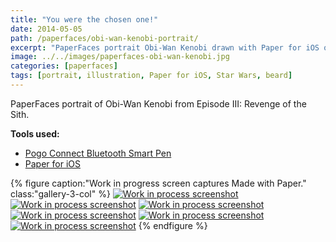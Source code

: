 ```yaml
---
title: "You were the chosen one!"
date: 2014-05-05
path: /paperfaces/obi-wan-kenobi-portrait/
excerpt: "PaperFaces portrait Obi-Wan Kenobi drawn with Paper for iOS on an iPad."
image: ../../images/paperfaces-obi-wan-kenobi.jpg
categories: [paperfaces]
tags: [portrait, illustration, Paper for iOS, Star Wars, beard]
---
```


PaperFaces portrait of Obi-Wan Kenobi from Episode III: Revenge of the Sith.

**Tools used:**

- [Pogo Connect Bluetooth Smart Pen](https://www.amazon.com/gp/product/B009K448L4/ref=as_li_ss_tl?ie=UTF8&camp=1789&creative=390957&creativeASIN=B009K448L4&linkCode=as2&tag=mademist-20)
- [Paper for iOS](https://paper.bywetransfer.com/)

{% figure caption:"Work in progress screen captures Made with Paper." class:"gallery-3-col" %}
[![Work in process screenshot](../../images/paperfaces-obi-wan-kenobi-process-1-600.jpg)](../../images/paperfaces-obi-wan-kenobi-process-1-lg.jpg) [![Work in process screenshot](../../images/paperfaces-obi-wan-kenobi-process-2-600.jpg)](../../images/paperfaces-obi-wan-kenobi-process-2-lg.jpg) [![Work in process screenshot](../../images/paperfaces-obi-wan-kenobi-process-3-600.jpg)](../../images/paperfaces-obi-wan-kenobi-process-3-lg.jpg) [![Work in process screenshot](../../images/paperfaces-obi-wan-kenobi-process-4-600.jpg)](../../images/paperfaces-obi-wan-kenobi-process-4-lg.jpg) [![Work in process screenshot](../../images/paperfaces-obi-wan-kenobi-process-5-600.jpg)](../../images/paperfaces-obi-wan-kenobi-process-5-lg.jpg) [![Work in process screenshot](../../images/paperfaces-obi-wan-kenobi-process-6-600.jpg)](../../images/paperfaces-obi-wan-kenobi-process-6-lg.jpg)
{% endfigure %}
